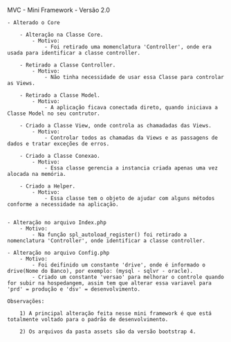 MVC - Mini Framework - Versão 2.0

	- Alterado o Core

		- Alteração na Classe Core.
			- Motivo:
				- Foi retirado uma momenclatura 'Controller', onde era usada para identificar a classe controller.

		- Retirado a Classe Controller.
			- Motivo:
				- Não tinha necessidade de usar essa Classe para controlar as Views.

		- Retirado a Classe Model.
			- Motivo:
				- A aplicação ficava conectada direto, quando iniciava a Classe Model no seu contrutor.

		- Criado a Classe View, onde controla as chamadadas das Views.
			- Motivo:
				- Controlar todos as chamadas da Views e as passagens de dados e tratar exceções de erros.

		- Criado a Classe Conexao. 
			- Motivo:
				- Essa classe gerencia a instancia criada apenas uma vez alocada na memória.

		- Criado a Helper.
			- Motivo:
				- Essa classe tem o objeto de ajudar com alguns métodos conforme a necessidade na aplicação.


	- Alteração no arquivo Index.php
		- Motivo:
			- Na função spl_autoload_register() foi retirado a nomenclatura 'Controller', onde identificar a classe controller.

	- Alteração no arquivo Config.php
		- Motivo:
			- Foi deifinido um constante 'drive', onde é informado o drive(Nome do Banco), por exemplo: (mysql - sqlvr - oracle).
			- Criado um constante 'versao' para melhorar o controle quando for subir na hospedangem, assim tem que alterar essa variavel para 'prd' = produção e 'dsv' = desenvolvimento.

	Observações:

		1) A principal alteração feita nesse mini framework é que está totalmente voltado para o padrão de desenvolvimento.

		2) Os arquivos da pasta assets são da versão bootstrap 4.
